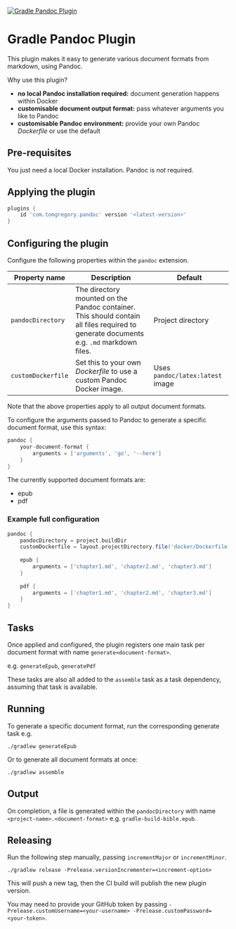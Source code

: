[![Gradle Pandoc Plugin](https://github.com/tkgregory/gradle-pandoc-plugin/actions/workflows/gradle.yml/badge.svg)](https://github.com/tkgregory/gradle-pandoc-plugin/actions/workflows/gradle.yml)

# Gradle Pandoc Plugin

This plugin makes it easy to generate various document formats from markdown, using Pandoc.

Why use this plugin?

* **no local Pandoc installation required:** document generation happens within Docker
* **customisable document output format:** pass whatever arguments you like to Pandoc
* **customisable Pandoc environment:** provide your own Pandoc *Dockerfile* or use the default

## Pre-requisites

You just need a local Docker installation. Pandoc is *not* required.

## Applying the plugin

```gradle
plugins {
    id 'com.tomgregory.pandoc' version '<latest-version>'
}
```

## Configuring the plugin

Configure the following properties within the `pandoc` extension.

| Property name        | Description                                                                                                                            | Default                         |
|----------------------|----------------------------------------------------------------------------------------------------------------------------------------|---------------------------------|
| `pandocDirectory`    | The directory mounted on the Pandoc container. This should contain all files required to generate documents e.g. `.md` markdown files. | Project directory               |
| `customDockerfile`   | Set this to your own *Dockerfile* to use a custom Pandoc Docker image.                                                               | Uses `pandoc/latex:latest` image |

Note that the above properties apply to all output document formats.

To configure the arguments passed to Pandoc to generate a specific document format,
use this syntax:

```groovy
pandoc {
    your-document-format {
        arguments = ['arguments', 'go', '--here']
    }
}
```

The currently supported document formats are:
* epub
* pdf

### Example full configuration
```groovy
pandoc {
    pandocDirectory = project.buildDir
    customDockerfile = layout.projectDirectory.file('docker/Dockerfile')
    
    epub {
        arguments = ['chapter1.md', 'chapter2.md', 'chapter3.md']
    }
    
    pdf {
        arguments = ['chapter1.md', 'chapter2.md', 'chapter3.md']
    }
}
```

## Tasks

Once applied and configured, the plugin registers one main task per document format
with name `generate<document-format>`.

e.g. `generateEpub`, `generatePdf`

These tasks are also all added to the `assemble` task as a task dependency, assuming that task is available.

## Running
To generate a specific document format, run the corresponding generate task e.g. 

`./gradlew generateEpub`

Or to generate all document formats at once:

`./gradlew assemble`

## Output

On completion, a file is generated within the `pandocDirectory` with name `<project-name>.<document-format>` 
e.g. `gradle-build-bible.epub`.

## Releasing

Run the following step manually, passing `incrementMajor` or `incrementMinor`.

`./gradlew release -Prelease.versionIncrementer=<increment-option>`

This will push a new tag, then the CI build will publish the new plugin version.

You may need to provide your GitHub token by passing 
`-Prelease.customUsername=<your-username> -Prelease.customPassword=<your-token>`. 